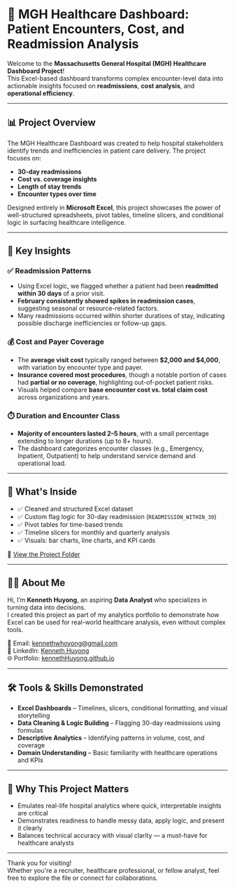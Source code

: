 # 🏥 MGH Healthcare Dashboard: Patient Encounters, Cost, and Readmission Analysis

Welcome to the **Massachusetts General Hospital (MGH) Healthcare Dashboard Project**!  
This Excel-based dashboard transforms complex encounter-level data into actionable insights focused on **readmissions**, **cost analysis**, and **operational efficiency**.

---

## 📊 Project Overview

The MGH Healthcare Dashboard was created to help hospital stakeholders identify trends and inefficiencies in patient care delivery. The project focuses on:

- **30-day readmissions**  
- **Cost vs. coverage insights**  
- **Length of stay trends**  
- **Encounter types over time**

Designed entirely in **Microsoft Excel**, this project showcases the power of well-structured spreadsheets, pivot tables, timeline slicers, and conditional logic in surfacing healthcare intelligence.

---

## 🧠 Key Insights

### ✅ Readmission Patterns
- Using Excel logic, we flagged whether a patient had been **readmitted within 30 days** of a prior visit.
- **February consistently showed spikes in readmission cases**, suggesting seasonal or resource-related factors.
- Many readmissions occurred within shorter durations of stay, indicating possible discharge inefficiencies or follow-up gaps.

### 💰 Cost and Payer Coverage
- The **average visit cost** typically ranged between **$2,000 and $4,000**, with variation by encounter type and payer.
- **Insurance covered most procedures**, though a notable portion of cases had **partial or no coverage**, highlighting out-of-pocket patient risks.
- Visuals helped compare **base encounter cost vs. total claim cost** across organizations and years.

### ⏱️ Duration and Encounter Class
- **Majority of encounters lasted 2–5 hours**, with a small percentage extending to longer durations (up to 8+ hours).
- The dashboard categorizes encounter classes (e.g., Emergency, Inpatient, Outpatient) to help understand service demand and operational load.

---

## 📁 What's Inside

- ✅ Cleaned and structured Excel dataset  
- ✅ Custom flag logic for 30-day readmission (`READMISSION_WITHIN_30`)  
- ✅ Pivot tables for time-based trends  
- ✅ Timeline slicers for monthly and quarterly analysis  
- ✅ Visuals: bar charts, line charts, and KPI cards

📂 [View the Project Folder](https://github.com/Yungssu/ExcelAnalysis/blob/main/MGH%20Analysis/MGHDashborad.md)

---

## 🙋‍♂️ About Me

Hi, I’m **Kenneth Huyong**, an aspiring **Data Analyst** who specializes in turning data into decisions.  
I created this project as part of my analytics portfolio to demonstrate how Excel can be used for real-world healthcare analysis, even without complex tools.

📧 Email: [kennethwhoyong@gmail.com](mailto:kennethwhoyong@gmail.com)  
💼 LinkedIn: [Kenneth Huyong](https://www.linkedin.com/in/kenneth-huyong-b255352b4/)  
🌐 Portfolio: [kennethHuyong.github.io](https://github.com/Yungssu/kennethHuyong.github.io)

---

## 🛠️ Tools & Skills Demonstrated

- **Excel Dashboards** – Timelines, slicers, conditional formatting, and visual storytelling  
- **Data Cleaning & Logic Building** – Flagging 30-day readmissions using formulas  
- **Descriptive Analytics** – Identifying patterns in volume, cost, and coverage  
- **Domain Understanding** – Basic familiarity with healthcare operations and KPIs

---

## 🚀 Why This Project Matters

- Emulates real-life hospital analytics where quick, interpretable insights are critical  
- Demonstrates readiness to handle messy data, apply logic, and present it clearly  
- Balances technical accuracy with visual clarity — a must-have for healthcare analysts

---

Thank you for visiting!  
Whether you're a recruiter, healthcare professional, or fellow analyst, feel free to explore the file or connect for collaborations.
